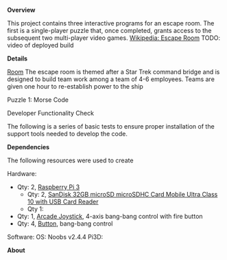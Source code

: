 <b>Overview</b>

This project contains three interactive programs for an escape room.  The first is a single-player puzzle that, once completed, grants access to the subsequent two multi-player video games.
<a href="https://en.wikipedia.org/wiki/Escape_room">Wikipedia: Escape Room</a>
TODO: video of deployed build

<b>Details</b>

<u>Room</u>
The escape room is themed after a Star Trek command bridge and is designed to build team work among a team of 4-6 employees.  Teams are given one hour to re-establish power to the ship 



Puzzle 1: Morse Code


Developer Functionality Check

The following is a series of basic tests to ensure proper installation of the support tools needed to develop the code.

<b>Dependencies</b>

The following resources were used to create 

Hardware:
* Qty: 2, <a href="https://www.raspberrypi.org/products/raspberry-pi-3-model-b/">Raspberry Pi 3</a>
	* Qty: 2, <a href="https://www.newegg.com/Product/Product.aspx?Item=9SIA12K0N93630">SanDisk 32GB microSD microSDHC Card Mobile Ultra Class 10 with USB Card Reader</a>
    * Qty 1: 
* Qty: 1, <a href="https://www.sparkfun.com/products/9136">Arcade Joystick</a>, 4-axis bang-bang control with fire button
* Qty: 4, <a href="https://www.sparkfun.com/products/9337">Button</a>, bang-bang control

Software:
OS: Noobs v2.4.4
Pi3D: 


<b>About</b>


